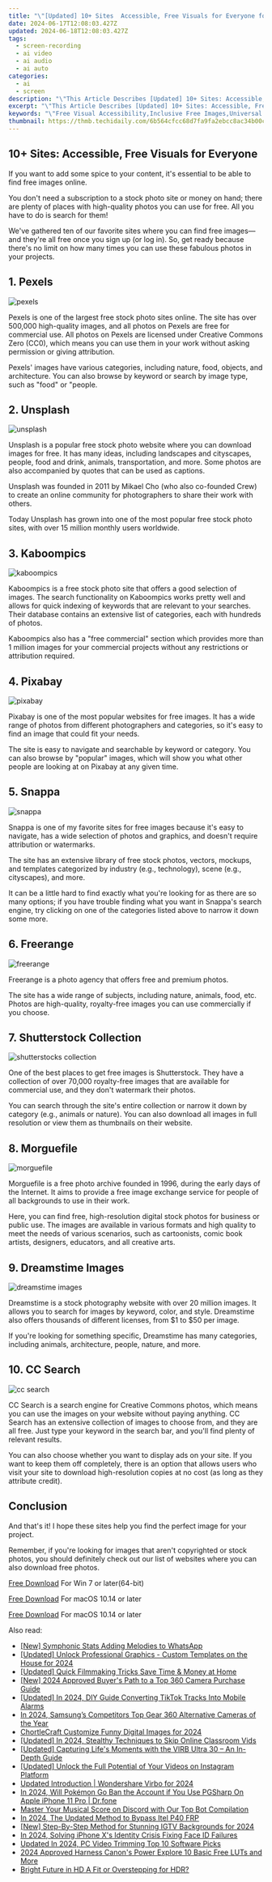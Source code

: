 ```yaml
---
title: "\"[Updated] 10+ Sites  Accessible, Free Visuals for Everyone for 2024\""
date: 2024-06-17T12:08:03.427Z
updated: 2024-06-18T12:08:03.427Z
tags: 
  - screen-recording
  - ai video
  - ai audio
  - ai auto
categories: 
  - ai
  - screen
description: "\"This Article Describes [Updated] 10+ Sites: Accessible, Free Visuals for Everyone for 2024\""
excerpt: "\"This Article Describes [Updated] 10+ Sites: Accessible, Free Visuals for Everyone for 2024\""
keywords: "\"Free Visual Accessibility,Inclusive Free Images,Universal Design Graphics,Open-Source Accessible Imagery,Free Graphic Diversity,Accessible Visual Resources,Public Domain Illustrations\""
thumbnail: https://thmb.techidaily.com/6b564cfcc68d7fa9fa2ebcc8ac34b00c6e2d610d2ee82b6185002beb469144e3.jpg
---
```


## 10+ Sites: Accessible, Free Visuals for Everyone

If you want to add some spice to your content, it's essential to be able to find free images online.

You don't need a subscription to a stock photo site or money on hand; there are plenty of places with high-quality photos you can use for free. All you have to do is search for them!

We've gathered ten of our favorite sites where you can find free images—and they're all free once you sign up (or log in). So, get ready because there's no limit on how many times you can use these fabulous photos in your projects.

## 1\. Pexels

![pexels](https://images.wondershare.com/filmora/article-images/2022/12/10-sites-to-get-free-images-01.JPG)

Pexels is one of the largest free stock photo sites online. The site has over 500,000 high-quality images, and all photos on Pexels are free for commercial use. All photos on Pexels are licensed under Creative Commons Zero (CC0), which means you can use them in your work without asking permission or giving attribution.

Pexels' images have various categories, including nature, food, objects, and architecture. You can also browse by keyword or search by image type, such as "food" or "people.

## 2\. Unsplash

![unsplash](https://images.wondershare.com/filmora/article-images/2022/12/10-sites-to-get-free-images-02.JPG)

Unsplash is a popular free stock photo website where you can download images for free. It has many ideas, including landscapes and cityscapes, people, food and drink, animals, transportation, and more. Some photos are also accompanied by quotes that can be used as captions.

Unsplash was founded in 2011 by Mikael Cho (who also co-founded Crew) to create an online community for photographers to share their work with others.

Today Unsplash has grown into one of the most popular free stock photo sites, with over 15 million monthly users worldwide.

## 3\. Kaboompics

![kaboompics](https://images.wondershare.com/filmora/article-images/2022/12/10-sites-to-get-free-images-03.JPG)

Kaboompics is a free stock photo site that offers a good selection of images. The search functionality on Kaboompics works pretty well and allows for quick indexing of keywords that are relevant to your searches. Their database contains an extensive list of categories, each with hundreds of photos.

Kaboompics also has a "free commercial" section which provides more than 1 million images for your commercial projects without any restrictions or attribution required.

## 4\. Pixabay

![pixabay](https://images.wondershare.com/filmora/article-images/2022/12/10-sites-to-get-free-images-04.JPG)

Pixabay is one of the most popular websites for free images. It has a wide range of photos from different photographers and categories, so it's easy to find an image that could fit your needs.

The site is easy to navigate and searchable by keyword or category. You can also browse by "popular" images, which will show you what other people are looking at on Pixabay at any given time.

## 5\. Snappa

![snappa](https://images.wondershare.com/filmora/article-images/2022/12/10-sites-to-get-free-images-05.JPG)

Snappa is one of my favorite sites for free images because it's easy to navigate, has a wide selection of photos and graphics, and doesn't require attribution or watermarks.

The site has an extensive library of free stock photos, vectors, mockups, and templates categorized by industry (e.g., technology), scene (e.g., cityscapes), and more.

It can be a little hard to find exactly what you're looking for as there are so many options; if you have trouble finding what you want in Snappa's search engine, try clicking on one of the categories listed above to narrow it down some more.

## 6\. Freerange

![freerange](https://images.wondershare.com/filmora/article-images/2022/12/10-sites-to-get-free-images-06.JPG)

Freerange is a photo agency that offers free and premium photos.

The site has a wide range of subjects, including nature, animals, food, etc. Photos are high-quality, royalty-free images you can use commercially if you choose.

## 7\. Shutterstock Collection

![shutterstocks collection](https://images.wondershare.com/filmora/article-images/2022/12/10-sites-to-get-free-images-07.JPG)

One of the best places to get free images is Shutterstock. They have a collection of over 70,000 royalty-free images that are available for commercial use, and they don't watermark their photos.

You can search through the site's entire collection or narrow it down by category (e.g., animals or nature). You can also download all images in full resolution or view them as thumbnails on their website.

## 8\. Morguefile

![morguefile](https://images.wondershare.com/filmora/article-images/2022/12/10-sites-to-get-free-images-08.JPG)

Morguefile is a free photo archive founded in 1996, during the early days of the Internet. It aims to provide a free image exchange service for people of all backgrounds to use in their work.

Here, you can find free, high-resolution digital stock photos for business or public use. The images are available in various formats and high quality to meet the needs of various scenarios, such as cartoonists, comic book artists, designers, educators, and all creative arts.

## 9\. Dreamstime Images

![dreamstime images](https://images.wondershare.com/filmora/article-images/2022/12/10-sites-to-get-free-images-09.JPG)

Dreamstime is a stock photography website with over 20 million images. It allows you to search for images by keyword, color, and style. Dreamstime also offers thousands of different licenses, from $1 to $50 per image.

If you're looking for something specific, Dreamstime has many categories, including animals, architecture, people, nature, and more.

## 10\. CC Search

![cc search](https://images.wondershare.com/filmora/article-images/2022/12/10-sites-to-get-free-images-10.JPG)

CC Search is a search engine for Creative Commons photos, which means you can use the images on your website without paying anything. CC Search has an extensive collection of images to choose from, and they are all free. Just type your keyword in the search bar, and you'll find plenty of relevant results.

You can also choose whether you want to display ads on your site. If you want to keep them off completely, there is an option that allows users who visit your site to download high-resolution copies at no cost (as long as they attribute credit).

## Conclusion

And that's it! I hope these sites help you find the perfect image for your project.

Remember, if you're looking for images that aren't copyrighted or stock photos, you should definitely check out our list of websites where you can also download free photos.

[Free Download](https://tools.techidaily.com/wondershare/filmora/download/) For Win 7 or later(64-bit)

[Free Download](https://tools.techidaily.com/wondershare/filmora/download/) For macOS 10.14 or later

[Free Download](https://tools.techidaily.com/wondershare/filmora/download/) For macOS 10.14 or later

<ins class="adsbygoogle"
     style="display:block"
     data-ad-format="autorelaxed"
     data-ad-client="ca-pub-7571918770474297"
     data-ad-slot="1223367746"></ins>

<ins class="adsbygoogle"
     style="display:block"
     data-ad-format="autorelaxed"
     data-ad-client="ca-pub-7571918770474297"
     data-ad-slot="1223367746"></ins>



<ins class="adsbygoogle"
     style="display:block"
     data-ad-client="ca-pub-7571918770474297"
     data-ad-slot="8358498916"
     data-ad-format="auto"
     data-full-width-responsive="true"></ins>


<span class="atpl-alsoreadstyle">Also read:</span>
<div><ul>
<li><a href="https://fox-cloud.techidaily.com/new-symphonic-stats-adding-melodies-to-whatsapp/"><u>[New] Symphonic Stats  Adding Melodies to WhatsApp</u></a></li>
<li><a href="https://fox-cloud.techidaily.com/updated-unlock-professional-graphics-custom-templates-on-the-house-for-2024/"><u>[Updated] Unlock Professional Graphics - Custom Templates on the House for 2024</u></a></li>
<li><a href="https://fox-cloud.techidaily.com/updated-quick-filmmaking-tricks-save-time-and-money-at-home/"><u>[Updated] Quick Filmmaking Tricks  Save Time & Money at Home</u></a></li>
<li><a href="https://fox-cloud.techidaily.com/new-2024-approved-buyers-path-to-a-top-360-camera-purchase-guide/"><u>[New] 2024 Approved  Buyer's Path to a Top 360 Camera Purchase Guide</u></a></li>
<li><a href="https://fox-cloud.techidaily.com/updated-in-2024-diy-guide-converting-tiktok-tracks-into-mobile-alarms/"><u>[Updated] In 2024, DIY Guide  Converting TikTok Tracks Into Mobile Alarms</u></a></li>
<li><a href="https://fox-cloud.techidaily.com/in-2024-samsungs-competitors-top-gear-360-alternative-cameras-of-the-year/"><u>In 2024, Samsung’s Competitors  Top Gear 360 Alternative Cameras of the Year</u></a></li>
<li><a href="https://fox-cloud.techidaily.com/chortlecraft-customize-funny-digital-images-for-2024/"><u>ChortleCraft  Customize Funny Digital Images for 2024</u></a></li>
<li><a href="https://fox-cloud.techidaily.com/updated-in-2024-stealthy-techniques-to-skip-online-classroom-vids/"><u>[Updated] In 2024, Stealthy Techniques to Skip Online Classroom Vids</u></a></li>
<li><a href="https://fox-cloud.techidaily.com/updated-capturing-lifes-moments-with-the-virb-ultra-30-an-in-depth-guide/"><u>[Updated] Capturing Life's Moments with the VIRB Ultra 30 – An In-Depth Guide</u></a></li>
<li><a href="https://instagram-video-recordings.techidaily.com/updated-unlock-the-full-potential-of-your-videos-on-instagram-platform/"><u>[Updated] Unlock the Full Potential of Your Videos on Instagram Platform</u></a></li>
<li><a href="https://ai-voice-clone.techidaily.com/updated-introduction-wondershare-virbo-for-2024/"><u>Updated Introduction | Wondershare Virbo for 2024</u></a></li>
<li><a href="https://ios-pokemon-go.techidaily.com/in-2024-will-pokemon-go-ban-the-account-if-you-use-pgsharp-on-apple-iphone-11-pro-drfone-by-drfone-virtual-ios/"><u>In 2024, Will Pokémon Go Ban the Account if You Use PGSharp On Apple iPhone 11 Pro | Dr.fone</u></a></li>
<li><a href="https://discord-videos.techidaily.com/master-your-musical-score-on-discord-with-our-top-bot-compilation/"><u>Master Your Musical Score on Discord with Our Top Bot Compilation</u></a></li>
<li><a href="https://bypass-frp.techidaily.com/in-2024-the-updated-method-to-bypass-itel-p40-frp-by-drfone-android/"><u>In 2024, The Updated Method to Bypass Itel P40 FRP</u></a></li>
<li><a href="https://instagram-video-recordings.techidaily.com/new-step-by-step-method-for-stunning-igtv-backgrounds-for-2024/"><u>[New] Step-By-Step Method for Stunning IGTV Backgrounds for 2024</u></a></li>
<li><a href="https://extra-guidance.techidaily.com/in-2024-solving-iphone-xs-identity-crisis-fixing-face-id-failures/"><u>In 2024, Solving iPhone X's Identity Crisis  Fixing Face ID Failures</u></a></li>
<li><a href="https://smart-video-creator.techidaily.com/updated-in-2024-pc-video-trimming-top-10-software-picks/"><u>Updated In 2024, PC Video Trimming Top 10 Software Picks</u></a></li>
<li><a href="https://some-knowledge.techidaily.com/2024-approved-harness-canons-power-explore-10-basic-free-luts-and-more/"><u>2024 Approved  Harness Canon's Power  Explore 10 Basic Free LUTs and More</u></a></li>
<li><a href="https://extra-information.techidaily.com/bright-future-in-hd-a-fit-or-overstepping-for-hdr/"><u>Bright Future in HD  A Fit or Overstepping for HDR?</u></a></li>
</ul></div>

